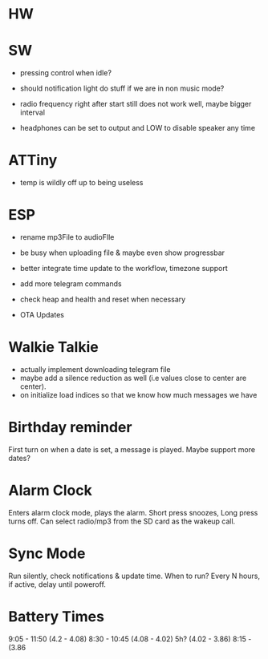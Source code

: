 # HW

# SW

- pressing control when idle? 

- should notification light do stuff if we are in non music mode? 

- radio frequency right after start still does not work well, maybe bigger interval

- headphones can be set to output and LOW to disable speaker any time

# ATTiny

- temp is wildly off up to being useless

# ESP

- rename mp3File to audioFIle
- be busy when uploading file & maybe even show progressbar


- better integrate time update to the workflow, timezone support
- add more telegram commands

- check heap and health and reset when necessary

- OTA Updates

# Walkie Talkie

- actually implement downloading telegram file
- maybe add a silence reduction as well (i.e values close to center are center). 
- on initialize load indices so that we know how much messages we have

# Birthday reminder

First turn on when a date is set, a message is played. Maybe support more dates? 

# Alarm Clock

Enters alarm clock mode, plays the alarm. Short press snoozes, Long press turns off. Can select radio/mp3 from the SD card as the wakeup call. 

# Sync Mode

Run silently, check notifications & update time. When to run? Every N hours, if active, delay until poweroff.

# Battery Times

9:05 - 11:50 (4.2 - 4.08)
8:30 - 10:45 (4.08 - 4.02)
5h?           (4.02 - 3.86)
8:15 -     (3.86
